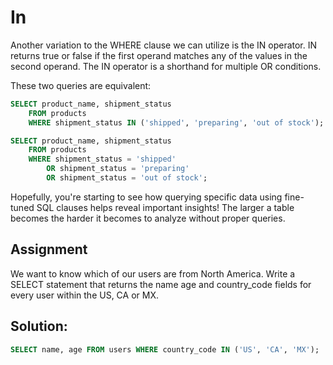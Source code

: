 # In
Another variation to the WHERE clause we can utilize is the IN operator. IN returns true or false if the first operand matches any of the values in the second operand. The IN operator is a shorthand for multiple OR conditions.

These two queries are equivalent:

```sql
SELECT product_name, shipment_status
    FROM products
    WHERE shipment_status IN ('shipped', 'preparing', 'out of stock');
```
```sql
SELECT product_name, shipment_status
    FROM products
    WHERE shipment_status = 'shipped'
        OR shipment_status = 'preparing'
        OR shipment_status = 'out of stock';
```
Hopefully, you're starting to see how querying specific data using fine-tuned SQL clauses helps reveal important insights! The larger a table becomes the harder it becomes to analyze without proper queries.

## Assignment
We want to know which of our users are from North America. Write a SELECT statement that returns the name age and country_code fields for every user within the US, CA or MX.

## Solution:

```sql
SELECT name, age FROM users WHERE country_code IN ('US', 'CA', 'MX');
```